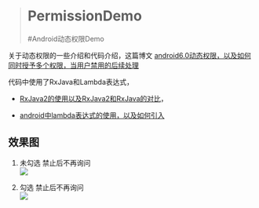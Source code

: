 > # PermissionDemo
> #Android动态权限Demo

关于动态权限的一些介绍和代码介绍，这篇博文 [android6.0动态权限，以及如何同时授予多个权限，当用户禁用的后续处理](http://blog.csdn.net/jianesrq0724/article/details/55211918)

代码中使用了RxJava和Lambda表达式，


- [RxJava2的使用以及RxJava2和RxJava的对比](RxJava2的使用以及RxJava2和RxJava的对比)， 


- [android中lambda表达式的使用，以及如何引入](http://blog.csdn.net/jianesrq0724/article/details/54892943)

## 效果图 ##
1. 未勾选 禁止后不再询问  
![](https://github.com/jianesrq0724/PermissionDemo/blob/master/gif/allowPermission.gif)

1. 勾选 禁止后不再询问  
![](https://github.com/jianesrq0724/PermissionDemo/blob/master/gif/showRequestPermission.gif)

